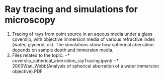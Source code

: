 # Ray tracing and simulations for microscopy

1. Tracing of rays from point source in an aqeous media under a glass coverslip, with objective immersion media of various refractive index (water, glycerol, oil). The simulations show how spherical aberration depends on sample depth and immersion media.
2. Files related to the topic:
⋅⋅* coverslip_spherical_aberration_rayTracing.ipynb
⋅⋅* 2000Wan_Webb(Analysis  of  spherical  aberration  of  a  water  immersion objective).PDF 
